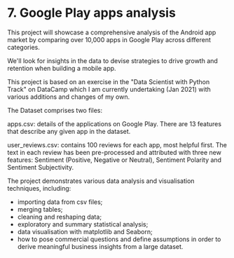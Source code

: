 # 7. Google Play apps analysis

This project will showcase a comprehensive analysis of the Android app market by comparing over 10,000 apps in Google Play across different categories. 

We'll look for insights in the data to devise strategies to drive growth and retention when building a mobile app.

This project is based on an exercise in the "Data Scientist with Python Track" on DataCamp which I am currently undertaking (Jan 2021) with various additions and changes of my own.

The Dataset comprises two files:

apps.csv: details of the applications on Google Play. There are 13 features that describe any given app in the dataset.

user_reviews.csv: contains 100 reviews for each app, most helpful first. The text in each review has been pre-processed and attributed with three new features: Sentiment (Positive, Negative or Neutral), Sentiment Polarity and Sentiment Subjectivity.

The project demonstrates various data analysis and visualisation techniques, including:

- importing data from csv files;
- merging tables;
- cleaning and reshaping data;
- exploratory and summary statistical analysis;
- data visualisation with matplotlib and Seaborn;
- how to pose commercial questions and define assumptions in order to derive meaningful business insights from a large dataset.
